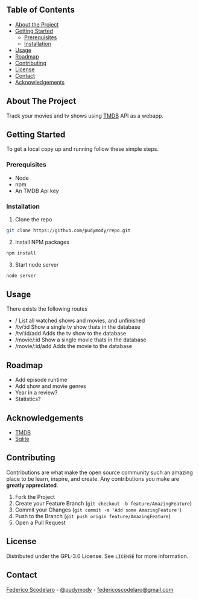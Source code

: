<!--
*** Thanks for checking out this README Template. If you have a suggestion that would
*** make this better, please fork the repo and create a pull request or simply open
*** an issue with the tag "enhancement".
*** Thanks again! Now go create something AMAZING! :D
***
***
***
*** To avoid retyping too much info. Do a search and replace for the following:
*** github_username, repo, twitter_handle, email
-->


<!-- TABLE OF CONTENTS -->
## Table of Contents

* [About the Project](#about-the-project)
* [Getting Started](#getting-started)
  * [Prerequisites](#prerequisites)
  * [Installation](#installation)
* [Usage](#usage)
* [Roadmap](#roadmap)
* [Contributing](#contributing)
* [License](#license)
* [Contact](#contact)
* [Acknowledgements](#acknowledgements)



<!-- ABOUT THE PROJECT -->
## About The Project
Track your movies and tv shows using [TMDB](https://www.themoviedb.org/) API as a webapp.

<!-- GETTING STARTED -->
## Getting Started
To get a local copy up and running follow these simple steps.

### Prerequisites
* Node
* npm
* An TMDB Api key

### Installation

1. Clone the repo
```sh
git clone https://github.com/pudymody/repo.git
```
2. Install NPM packages
```sh
npm install
```
3. Start node server
```sh
node server
```


<!-- USAGE EXAMPLES -->
## Usage
There exists the following routes

* / List all watched shows and movies, and unfinished
* /tv/:id Show a single tv show thats in the database
* /tv/:id/add Adds the tv show to the database
* /movie/:id Show a single movie thats in the database
* /movie/:id/add Adds the movie to the database


<!-- ROADMAP -->
## Roadmap
* Add episode runtime
* Add show and movie genres
* Year in a review?
* Statistics?

<!-- ACKNOWLEDGEMENTS -->
## Acknowledgements

* [TMDB](themoviedb.org/)
* [Sqlite](https://sqlite.org/index.html)

<!-- CONTRIBUTING -->
## Contributing

Contributions are what make the open source community such an amazing place to be learn, inspire, and create. Any contributions you make are **greatly appreciated**.

1. Fork the Project
2. Create your Feature Branch (`git checkout -b feature/AmazingFeature`)
3. Commit your Changes (`git commit -m 'Add some AmazingFeature'`)
4. Push to the Branch (`git push origin feature/AmazingFeature`)
5. Open a Pull Request



<!-- LICENSE -->
## License

Distributed under the GPL-3.0 License. See `LICENSE` for more information.



<!-- CONTACT -->
## Contact

[Federico Scodelaro](https://pudymody.netlify.com) - [@pudymody](https://twitter.com/pudymody) - federicoscodelaro@gmail.com
